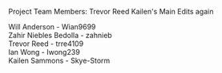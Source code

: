 Project Team Members: 
Trevor Reed
Kailen's Main Edits again

Will Anderson - Wian9699  
Zahir Niebles Bedolla - zahnieb  
Trevor Reed - trre4109  
Ian Wong - Iwong239  
Kailen Sammons - Skye-Storm  

